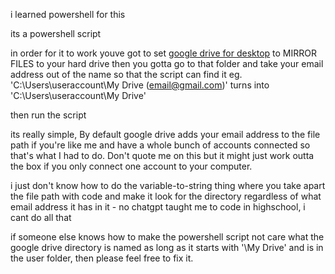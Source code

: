 i learned powershell for this

its a powershell script

in order for it to work youve got to set [google drive for desktop]([url](https://support.google.com/drive/answer/10838124/)) to MIRROR FILES to your hard drive
then you gotta go to that folder and take your email address out of the name so that the script can find it
eg. 'C:\Users\useraccount\My Drive (email@gmail.com)\' turns into 'C:\Users\useraccount\My Drive\'

then run the script

its really simple, 
By default google drive adds your email address to the file path if you're like me and have a whole bunch of accounts connected so that's what I had to do. Don't quote me on this but it might just work outta the box if you only connect one account to your computer.

i just don't know how to do the variable-to-string thing where you take apart the file path with code and make it look for the directory regardless of what email address it has in it - no
chatgpt taught me to code in highschool, i cant do all that

if someone else knows how to make the powershell script not care what the google drive directory is named as long as it starts with '\My Drive' and is in the user folder, then please feel free to fix it.
